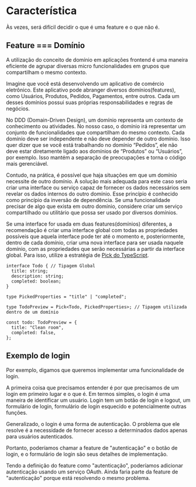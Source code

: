 # Característica

Às vezes, será difícil decidir o que é uma feature e o que não é.

## Feature === Domínio

A utilização do conceito de domínio em aplicações frontend é uma maneira eficiente de agrupar diversas micro funcionalidades em grupos que compartilham o mesmo contexto.

Imagine que você está desenvolvendo um aplicativo de comércio eletrônico. Este aplicativo pode abranger diversos domínios(features), como Usuários, Produtos, Pedidos, Pagamentos, entre outros. Cada um desses domínios possui suas próprias responsabilidades e regras de negócios.

No DDD (Domain-Driven Design), um domínio representa um contexto de conhecimento ou atividades. No nosso caso, o domínio irá representar um conjunto de funcionalidades que compartilham do mesmo contexto.
Cada domínio deve ser independente e não deve depender de outro domínio. Isso quer dizer que se você está trabalhando no domínio “Pedidos”, ele não deve estar diretamente ligado aos domínios de “Produtos” ou “Usuários”, por exemplo. Isso mantém a separação de preocupações e torna o código mais gerenciável.

Contudo, na prática, é possível que haja situações em que um domínio necessite de outro domínio. A solução mais adequada para este caso seria criar uma interface ou serviço capaz de fornecer os dados necessários sem revelar os dados internos do outro domínio. Esse princípio é conhecido como princípio da inversão de dependência. Se uma funcionalidade precisar de algo que exista em outro domínio, considere criar um serviço compartilhado ou utilitário que possa ser usado por diversos domínios.

Se uma interface for usada em duas features(domínios) diferentes, a recomendação é criar uma interface global com todas as propriedades possíveis que aquela interface pode ter até o momento e, posteriormente, dentro de cada domínio, criar uma nova interface para ser usada naquele domínio, com as propriedades que serão necessárias a partir da interface global. Para isso, utilize a estratégia de [Pick do TypeScript](https://www.typescriptlang.org/docs/handbook/utility-types.html#picktype-keys).

```tsx
interface Todo { // Tipagem Global
  title: string;
  description: string;
  completed: boolean;
}

type PickedProperties = "title" | "completed";

type TodoPreview = Pick<Todo, PickedProperties>; // Tipagem utilizada dentro de um domínio

const todo: TodoPreview = {
  title: "Clean room",
  completed: false,
};

```

## Exemplo de login

Por exemplo, digamos que queremos implementar uma funcionalidade de login.

A primeira coisa que precisamos entender é por que precisamos de um login em primeiro lugar e o que é. Em termos simples, o login é uma maneira de identificar um usuário. Login tem um botão de login e logout, um formulário de login, formulário de login esquecido e potencialmente outras funções.

Generalizado, o login é uma forma de autenticação. O problema que ele resolve é a necessidade de fornecer acesso a determinados dados apenas para usuários autenticados.

Portanto, poderíamos chamar a feature de "autenticação" e o botão de login, e o formulário de login são seus detalhes de implementação.

Tendo a definição do feature como "autenticação", poderíamos adicionar autenticação usando um serviço OAuth. Ainda faria parte da feature de "autenticação" porque está resolvendo o mesmo problema.


